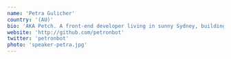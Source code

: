 ```yaml
---
name: 'Petra Gulicher'
country: '(AU)'
bio: 'AKA Petch. A front-end developer living in sunny Sydney, building products for the web and the many devices connected to it. She is a die-hard advocate for making things simple and usable.'
website: 'http://github.com/petronbot'
twitter: 'petronbot'
photo: 'speaker-petra.jpg'
---
```

